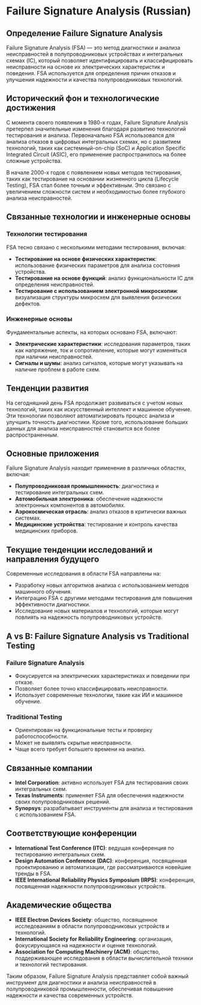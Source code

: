 # Failure Signature Analysis (Russian)

## Определение Failure Signature Analysis

Failure Signature Analysis (FSA) — это метод диагностики и анализа неисправностей в полупроводниковых устройствах и интегральных схемах (IC), который позволяет идентифицировать и классифицировать неисправности на основе их электрических характеристик и поведения. FSA используется для определения причин отказов и улучшения надежности и качества полупроводниковых технологий.

## Исторический фон и технологические достижения

С момента своего появления в 1980-х годах, Failure Signature Analysis претерпел значительные изменения благодаря развитию технологий тестирования и анализа. Первоначально FSA использовался для анализа отказов в цифровых интегральных схемах, но с развитием технологий, таких как системный-on-chip (SoC) и Application Specific Integrated Circuit (ASIC), его применение распространилось на более сложные устройства.

В начале 2000-х годов с появлением новых методов тестирования, таких как тестирование на основании жизненного цикла (Lifecycle Testing), FSA стал более точным и эффективным. Это связано с увеличением сложности систем и необходимостью более глубокого анализа неисправностей.

## Связанные технологии и инженерные основы

### Технологии тестирования

FSA тесно связано с несколькими методами тестирования, включая:

- **Тестирование на основе физических характеристик**: использование физических параметров для анализа состояния устройства.
- **Тестирование на основе функций**: анализ функциональности IC для определения неисправностей.
- **Тестирование с использованием электронной микроскопии**: визуализация структуры микросхем для выявления физических дефектов.

### Инженерные основы

Фундаментальные аспекты, на которых основано FSA, включают:

- **Электрические характеристики**: исследования параметров, таких как напряжение, ток и сопротивление, которые могут изменяться при наличии неисправностей.
- **Сигналы и шумы**: анализ сигналов, которые могут указывать на наличие проблем в работе схем.

## Тенденции развития

На сегодняшний день FSA продолжает развиваться с учетом новых технологий, таких как искусственный интеллект и машинное обучение. Эти технологии позволяют автоматизировать процесс анализа и улучшить точность диагностики. Кроме того, использование больших данных для анализа неисправностей становится все более распространенным.

## Основные приложения

Failure Signature Analysis находит применение в различных областях, включая:

- **Полупроводниковая промышленность**: диагностика и тестирование интегральных схем.
- **Автомобильная электроника**: обеспечение надежности электронных компонентов в автомобилях.
- **Аэрокосмическая отрасль**: анализ отказов в критически важных системах.
- **Медицинские устройства**: тестирование и контроль качества медицинских приборов.

## Текущие тенденции исследований и направления будущего

Современные исследования в области FSA направлены на:

- Разработку новых алгоритмов анализа с использованием методов машинного обучения.
- Интеграцию FSA с другими методами тестирования для повышения эффективности диагностики.
- Исследование новых материалов и технологий, которые могут повлиять на надежность полупроводниковых устройств.

## A vs B: Failure Signature Analysis vs Traditional Testing

### Failure Signature Analysis

- Фокусируется на электрических характеристиках и поведении при отказе.
- Позволяет более точно классифицировать неисправности.
- Использует современные технологии, такие как ИИ и машинное обучение.

### Traditional Testing

- Ориентирован на функциональные тесты и проверку работоспособности.
- Может не выявлять скрытые неисправности.
- Чаще всего требует большего времени на анализ.

## Связанные компании

- **Intel Corporation**: активно использует FSA для тестирования своих интегральных схем.
- **Texas Instruments**: применяет FSA для обеспечения надежности своих полупроводниковых решений.
- **Synopsys**: разрабатывает инструменты для анализа и тестирования с использованием FSA.

## Соответствующие конференции

- **International Test Conference (ITC)**: ведущая конференция по тестированию интегральных схем.
- **Design Automation Conference (DAC)**: конференция, посвященная проектированию и автоматизации, где рассматриваются новейшие тренды в FSA.
- **IEEE International Reliability Physics Symposium (IRPS)**: конференция, посвященная надежности полупроводниковых устройств.

## Академические общества

- **IEEE Electron Devices Society**: общество, посвященное исследованиям в области полупроводниковых устройств и технологий.
- **International Society for Reliability Engineering**: организация, фокусирующаяся на надежности и оценке технологий.
- **Association for Computing Machinery (ACM)**: общество, поддерживающее исследования в области вычислительной техники и технологий тестирования. 

Таким образом, Failure Signature Analysis представляет собой важный инструмент для диагностики и анализа неисправностей в полупроводниковой промышленности, обеспечивая повышение надежности и качества современных устройств.